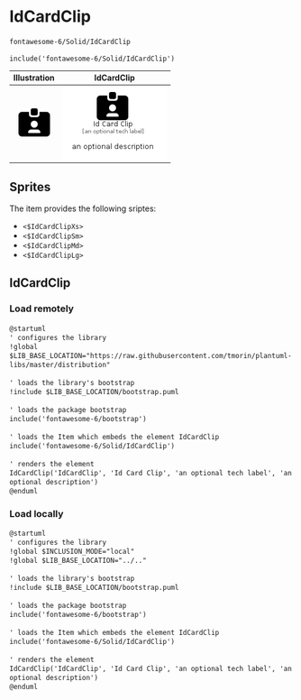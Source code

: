 # IdCardClip


```text
fontawesome-6/Solid/IdCardClip
```

```text
include('fontawesome-6/Solid/IdCardClip')
```



| Illustration | IdCardClip |
| :---: | :---: |
| ![illustration for Illustration](../../fontawesome-6/Solid/IdCardClip.png) | ![illustration for IdCardClip](../../fontawesome-6/Solid/IdCardClip.Local.png) |



## Sprites
The item provides the following sriptes:

- `<$IdCardClipXs>`
- `<$IdCardClipSm>`
- `<$IdCardClipMd>`
- `<$IdCardClipLg>`





## IdCardClip

### Load remotely
```plantuml
@startuml
' configures the library
!global $LIB_BASE_LOCATION="https://raw.githubusercontent.com/tmorin/plantuml-libs/master/distribution"

' loads the library's bootstrap
!include $LIB_BASE_LOCATION/bootstrap.puml

' loads the package bootstrap
include('fontawesome-6/bootstrap')

' loads the Item which embeds the element IdCardClip
include('fontawesome-6/Solid/IdCardClip')

' renders the element
IdCardClip('IdCardClip', 'Id Card Clip', 'an optional tech label', 'an optional description')
@enduml
```

### Load locally
```plantuml
@startuml
' configures the library
!global $INCLUSION_MODE="local"
!global $LIB_BASE_LOCATION="../.."

' loads the library's bootstrap
!include $LIB_BASE_LOCATION/bootstrap.puml

' loads the package bootstrap
include('fontawesome-6/bootstrap')

' loads the Item which embeds the element IdCardClip
include('fontawesome-6/Solid/IdCardClip')

' renders the element
IdCardClip('IdCardClip', 'Id Card Clip', 'an optional tech label', 'an optional description')
@enduml
```


